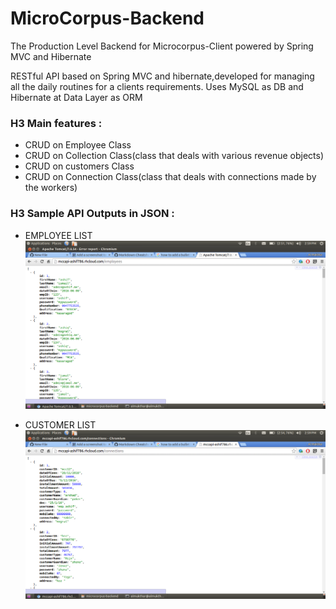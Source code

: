 # MicroCorpus-Backend
The Production Level Backend for Microcorpus-Client powered by Spring MVC and Hibernate

RESTful API based on Spring MVC and hibernate,developed for managing all the daily routines for a clients requirements.
Uses MySQL as DB and Hibernate at Data Layer as ORM

### H3 Main features :
* CRUD on Employee Class
* CRUD on Collection Class(class that deals with various revenue objects)
* CRUD on customers Class 
* CRUD on Connection Class(class that deals with connections made by the workers)

### H3 Sample API Outputs in JSON :

* EMPLOYEE LIST 
![alt text](screenshots/employee.png "employee json")

* CUSTOMER LIST 
![alt text](screenshots/conn.png "customers list")
